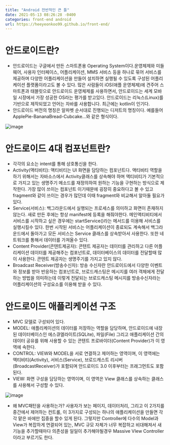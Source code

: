 ```yaml
---
title: "Android 전반적인 큰 틀"
date: 2021-05-13 08:26:28 -0400
categories: front-end android
url: https://heeyeonkoo99.github.io/front-end/
---
```

# 안드로이드란?
- 안드로이드는 구글에서 만든 스마트폰용 Operating System이다.운영체제와 미들웨어, 사용자 인터페이스, 어플리케이션, MMS 서비스 등을 하나로 묶어 서비스를 제공하며 다양한 어플리케이션을 만들어 설치하면 실행될 수 있도록 구성된 어플리케이션 플랫폼이라고도 볼 수 있다. 많은 사람들이 iOS(애플 운영체제)에 견주어 스마트폰과 태블릿으로 안드로이드 운영체제를 사용하면서, 안드로이드는 세계 모바일 시장에서 가장 성공한 OS라는 평가를 받고있다. 안드로이드는 리눅스(Linux)를 기반으로 제작되었고 언어는 자바를 사용합니다. 최근에는 kotlin이 인기다.
- 안드로이드 버전의 명칭은 알파벳 순서대로 진행되는 디저트의 명칭이다. 예를들어 ApplePie-BananaBread-Cubcake...와 같은 형식이다.

![image](https://user-images.githubusercontent.com/68431716/118111574-db86df80-b41e-11eb-93df-869819311dd9.png)

# 안드로이드 4대 컴포넌트란?
- 각각의 요소는 intent를 통해 상호통신을 한다.
- Activity(액티비티): 액티비티는 UI 화면을 담당하는 컴포넌트다. 액티비티 역할을 하기 위해서는 자바소스에서 Activity클래스를 상속해야 하며 액티비티가 기본적으로 가지고 있는 생명주기 메소드를 재정의하여 원하는 기능을 구현하는 방식으로 제작한다. 가장 많이 쓰이는 컴포넌트 이기때문에 굉장히 중요하다고 볼 수 있고 fragment와 같이 쓰이는 경우가 많던데 이때 fragment와 비교해서 알아둘 필요가 있다.
- Service(서비스): 백그라운드에서 실행되는 프로세스를 의미하고 화면이 존재하지 않는다. 새로 만든 후에는 항상 manifest에 등록을 해줘야한다. 메인액티비티에서 서비스를 시작하고 싶은 경우에는 startService()라는 메서드를 이용해 서비스를 실행시킬수 있다. 한번 시작된 서비스는 어플리케이션이 종료되도 계속해서 백그라운드에서 돌아가고 모든 서비스는 Service 클래스를 상속받아서 사용한다. 또한 네트워크를 통해서 데이터를 가져올수 있다.
- Content Provider(콘텐트제공자): 콘텐트 제공자는 데이터를 관리하고 다른 어플리케이션 데이터를 제공해주는 컴포넌트로, 데이터베이스의 데이터를 전달할때 많이 사용한다. 콘텐트 제공자는 생명주기를 가지고 있지 않다.
- Broadcast Receiver(방송수신자): 방송 수신자란 안드로이드에서 다양한 이벤트와 정보를 받아 반응하는 컴포넌트로, 브로드캐스팅은 메시지를 여러 객체에게 전달하는 방법을 의미하는데 이렇게 전달되는 브로드캐스팅 메시지를 방송수신자라는 어플리케이션의 구성요소를 이용해 받을 수 있다.

# 안드로이드 애플리케이션 구조
- MVC 모델로 구성되어 있다.
- MODEL: 애플리케이션의 데이터를 저장하는 역할을 담당하며, 안드로이드에 내장된 데이터베이스인 에스큐엘라이트(SQLite), 파일(File) 그리고 애플리케이션 간의 데이터 공유를 위해 사용할 수 있는 콘텐트 프로바이더(Content Provider)가 이 영역에 속한다.
- CONTROL: VIEW와 MODEL을 서로 연결하고 제어하는 영역이며, 이 영역에는 액티비티(Activity), 서비스(Service), 브로드캐스트 리시버(BroadcastReceiver)가 포함되며 안드로이드 3.0 이후부터는 프래그먼트도 포함된다.
- VIEW: 화면 구성을 담당하는 영역이며, 이 영역은 View 클래스를 상속하는 클래스를 사용해서 구성할 수 있다.

![image](https://user-images.githubusercontent.com/68431716/118114662-dc217500-b422-11eb-9b23-c2f410be2d7e.png)
- 왜 MVC패턴을 사용하는가? 사용자가 보는 페이지, 데이터처리, 그리고 이 2가지를 중간에서 제어하는 컨트롤, 이 3가지로 구성되는 하나의 애플리케이션을 만들면 각각 맡은 바에만 집중을 할수 있게 된다. 그렇지만 Controller에 다수의 Model과 View가 복잡하게 연결되어 있는, MVC 규모 자체가 너무 복잡하고 비대해져서 새 기능을 추가할때마다 의존성을 일일이 추가해야될경우 Massive VIew Controller이라고 부르기도 한다.




[jekyll-docs]: https://jekyllrb.com/docs/home
[jekyll-gh]:   https://github.com/jekyll/jekyll
[jekyll-talk]: https://talk.jekyllrb.com/
